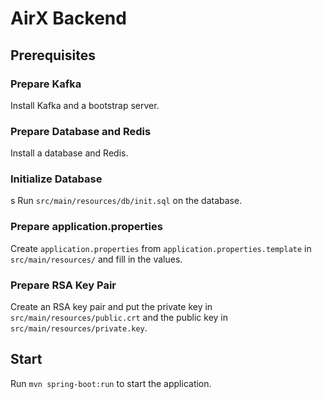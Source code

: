 # AirX Backend

## Prerequisites

### Prepare Kafka

Install Kafka and a bootstrap server.

### Prepare Database and Redis

Install a database and Redis.

### Initialize Database
s
Run `src/main/resources/db/init.sql` on the database.

### Prepare application.properties

Create `application.properties` from `application.properties.template` in `src/main/resources/` and fill in the values.

### Prepare RSA Key Pair

Create an RSA key pair and put the private key in `src/main/resources/public.crt` and the public key in `src/main/resources/private.key`.

## Start

Run `mvn spring-boot:run` to start the application.

